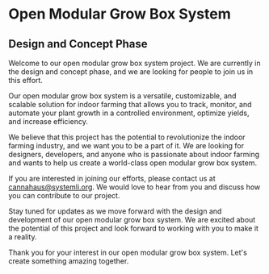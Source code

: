 # Open Modular Grow Box System

## Design and Concept Phase

Welcome to our open modular grow box system project. We are currently in the design and concept phase, and we are looking for people to join us in this effort.

Our open modular grow box system is a versatile, customizable, and scalable solution for indoor farming that allows you to track, monitor, and automate your plant growth in a controlled environment, optimize yields, and increase efficiency.

We believe that this project has the potential to revolutionize the indoor farming industry, and we want you to be a part of it. We are looking for designers, developers, and anyone who is passionate about indoor farming and wants to help us create a world-class open modular grow box system.

If you are interested in joining our efforts, please contact us at cannahaus@systemli.org. We would love to hear from you and discuss how you can contribute to our project.

Stay tuned for updates as we move forward with the design and development of our open modular grow box system. We are excited about the potential of this project and look forward to working with you to make it a reality.

Thank you for your interest in our open modular grow box system. Let's create something amazing together.
